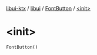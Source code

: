 [libui-ktx](../../index.md) / [libui](../index.md) / [FontButton](index.md) / [&lt;init&gt;](./-init-.md)

# &lt;init&gt;

`FontButton()`